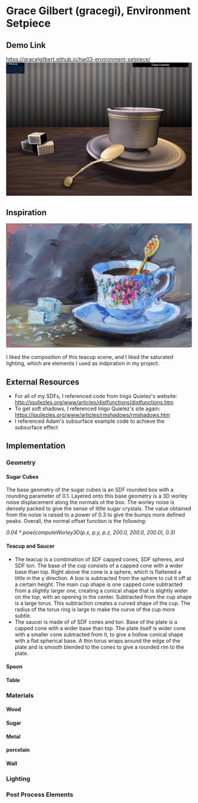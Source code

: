 # Grace Gilbert (gracegi), Environment Setpiece
## Demo Link
https://gracelgilbert.github.io/hw03-environment-setpiece/
![](teacupFinal.png)
## Inspiration
![](3056592-VFMZOWIY-7.jpg)

I liked the composition of this teacup scene, and I liked the saturated lighting, which are elements I used as indpiration in my project.
## External Resources
- For all of my SDFs, I referenced code from Inigo Quielez's website:
http://iquilezles.org/www/articles/distfunctions/distfunctions.htm
- To get soft shadows, I referenced Inigo Quielez's site again:
https://iquilezles.org/www/articles/rmshadows/rmshadows.htm
- I referenced Adam's subsurface example code to achieve the subsurface effect

## Implementation
### Geometry
#### Sugar Cubes
The base geometry of the sugar cubes is an SDF rounded box with a rounding parameter of 0.1. Layered onto this base geometry is a 3D worley noise displacement along the normals ot the box.  The worley noise is densely packed to give the sense of little sugar crystals. The value obtained from the noise is raised to a power of 0.3 to give the bumps more defined peaks. Overall, the normal offset function is the following:

_0.04 * pow(computeWorley3D(p.x, p.y, p.z, 200.0, 200.0, 200.0), 0.3)_
#### Teacup and Saucer
- The teacup is a combination of SDF capped cones, SDF spheres, and SDF tori. The base of the cup consists of a capped cone with a wider base than top. Right above the cone is a sphere, which is flattened a little in the y direction. A box is subtracted from the sphere to cut it off at a certain height. The main cup shape is one capped cone subtracted from a slightly larger one, creating a conical shape that is slightly wider on the top, with an opening in the center. Subtracted from the cup shape is a large torus. This subtraction creates a curved shape of the cup. The radius of the torus ring is large to make the curve of the cup more subtle.
- The saucer is made of of SDF cones and tori. Base of the plate is a capped cone with a wider base than top.  The plate itself is wider cone with a smaller cone subtracted from it, to give a hollow conical shape with a flat spherical base. A thin torus wraps around the edge of the plate and is smooth blended to the cones to give a rounded rim to the plate. 
#### Spoon
#### Table

### Materials
#### Wood
#### Sugar
#### Metal
#### porcelain
#### Wall

### Lighting

### Post Process Elements
